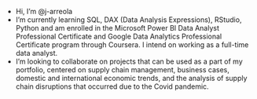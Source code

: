 -  Hi, I’m @j-arreola
-  I’m currently learning SQL, DAX (Data Analysis Expressions), RStudio, Python and am enrolled in the Microsoft Power BI Data Analyst Professional Certificate and Google Data Analytics Professional Certificate program through Coursera. I intend on working as a full-time data analyst.
-  I’m looking to collaborate on projects that can be used as a part of my portfolio, centered on supply chain management, business cases, domestic and international economic trends, and the analysis of supply chain disruptions that occurred due to the Covid pandemic.

